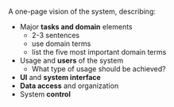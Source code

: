 
A one-page vision of the system, describing:
- Major **tasks and domain** elements
	- 2-3 sentences
	- use domain terms
	- list the five most important domain terms
- Usage and **users** of the system
	- What type of usage should be achieved?
- **UI** and **system interface**
- **Data access** and organization
- System **control**